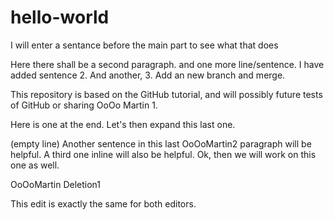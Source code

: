# hello-world
I will enter a sentance before the main part to see what that does

Here there shall be a second paragraph.
and one more line/sentence.
I have added sentence 2. And another, 3.
Add an new branch and merge.

This repository is based on the GitHub tutorial, and will possibly future tests of GitHub or sharing
OoOo Martin 1.

Here is one at the end.
Let's then expand this last one.

(empty line)
Another sentence in this last OoOoMartin2 paragraph will be helpful. A third one inline will also be helpful.
Ok, then we will work on this one as well.

OoOoMartin Deletion1

This edit is exactly the same for both editors.
